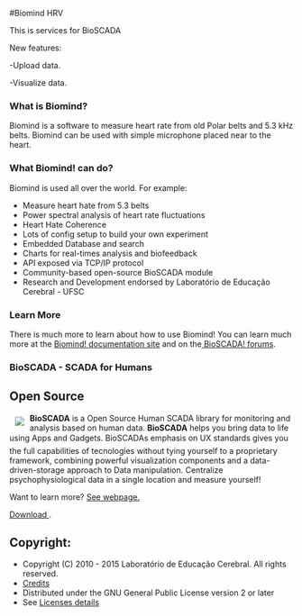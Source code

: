  
#Biomind HRV

This is services for BioSCADA

New features:

-Upload data.

-Visualize data.


<h3>What is Biomind?</h3>
<p>Biomind is a software to measure heart rate from old Polar belts and 5.3 kHz belts. Biomind can be used with simple microphone placed near to the heart.</p>

<h3>What Biomind! can do?</h3>
<p>Biomind is used all over the world. For example:</p>
<ul>
    <li>Measure heart hate from 5.3 belts</li>
    <li>Power spectral analysis of heart rate fluctuations</li>
    <li>Heart Hate Coherence</li>
    <li>Lots of config setup to build your own experiment</li>
    <li>Embedded Database and search</li>
    <li>Charts for real-times analysis and biofeedback</li>
    <li>API exposed via TCP/IP protocol</li>
    <li>Community-based open-source BioSCADA module</li>
    <li>Research and Development endorsed by Laboratório de Educação Cerebral - UFSC</li> 
</ul>

<h3>Learn More</h3>
<p>There is much more to learn about how to use Biomind! You can learn much more at the <a href="http://www.neuroacademia.org/" target="_blank">Biomind! documentation site</a> and on the<a href="https://bioscada.me" target="_blank"> BioSCADA! forums</a>.</p>
 
### BioSCADA - SCADA for Humans

## Open Source

<a href="https://bioscada.me"><img src="https://bioscada.me/images/logo.png" align="left" hspace="10" vspace="6"></a>

**BioSCADA** is a Open Source Human SCADA library for monitoring and analysis based on human data. **BioSCADA** helps you bring data to life using Apps and Gadgets. BioSCADAs emphasis on UX standards gives you the full capabilities of tecnologies without tying yourself to a proprietary framework, combining powerful visualization components and a data-driven-storage approach to Data manipulation.
Centralize psychophysiological data in a single location and measure yourself!


Want to learn more? [See webpage.](https://bioscada.me)
 
<a href="https://bioscada.me/index.php/labs/hrv/biomind"> Download </a>.

Copyright:
---------------------
* Copyright (C) 2010 - 2015 Laboratório de Educação Cerebral. All rights reserved.
* [Credits](http://www.biomind.net/)
* Distributed under the GNU General Public License version 2 or later
* See [Licenses details](http://www.biomind.net/)